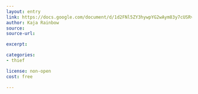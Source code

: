 ```yaml
---
layout: entry
link: https://docs.google.com/document/d/1d2FNl5ZY3hywpYG2wAym83y7cUSRvipkY_18yKo6c7s/edit
author: Kaja Rainbow
source:
source-url:

excerpt:

categories:
- thief

license: non-open
cost: free

---
```

